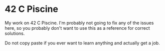 # 42 C Piscine

My work on 42 C Piscine. I'm probably not going to fix any of the issues here, so you probably don't want to use this as a reference for correct solutions.

Do not copy paste if you ever want to learn anything and actually get a job.
